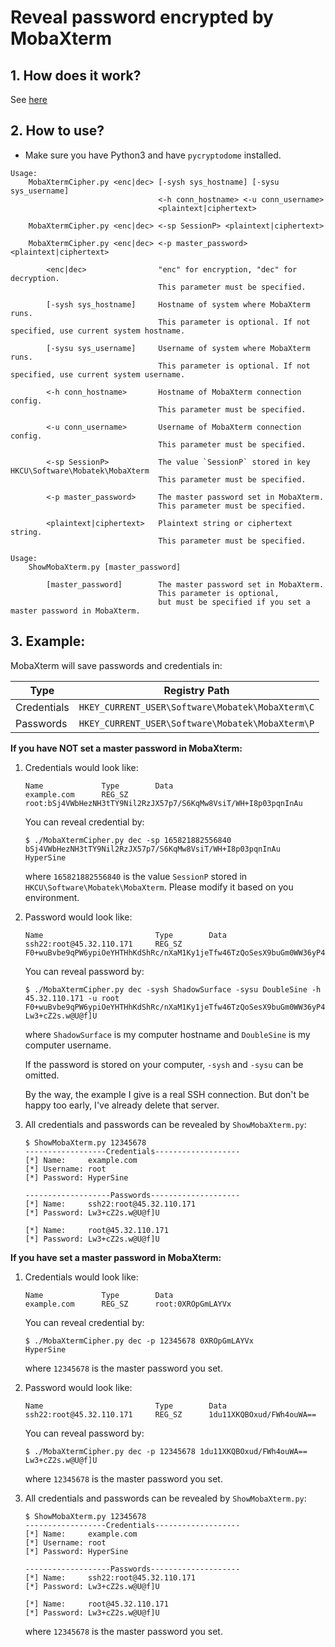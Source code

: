 # Reveal password encrypted by MobaXterm

## 1. How does it work?

See [here](doc/how-does-mobaxterm-encrypt-password.md)

## 2. How to use?

* Make sure you have Python3 and have `pycryptodome` installed.

```
Usage:
    MobaXtermCipher.py <enc|dec> [-sysh sys_hostname] [-sysu sys_username]
                                 <-h conn_hostname> <-u conn_username>
                                 <plaintext|ciphertext>

    MobaXtermCipher.py <enc|dec> <-sp SessionP> <plaintext|ciphertext>

    MobaXtermCipher.py <enc|dec> <-p master_password> <plaintext|ciphertext>

        <enc|dec>                "enc" for encryption, "dec" for decryption.
                                 This parameter must be specified.

        [-sysh sys_hostname]     Hostname of system where MobaXterm runs.
                                 This parameter is optional. If not specified, use current system hostname.

        [-sysu sys_username]     Username of system where MobaXterm runs.
                                 This parameter is optional. If not specified, use current system username.

        <-h conn_hostname>       Hostname of MobaXterm connection config.
                                 This parameter must be specified.

        <-u conn_username>       Username of MobaXterm connection config.
                                 This parameter must be specified.

        <-sp SessionP>           The value `SessionP` stored in key HKCU\Software\Mobatek\MobaXterm
                                 This parameter must be specified.

        <-p master_password>     The master password set in MobaXterm.
                                 This parameter must be specified.

        <plaintext|ciphertext>   Plaintext string or ciphertext string.
                                 This parameter must be specified.
```

```
Usage:
    ShowMobaXterm.py [master_password]

        [master_password]        The master password set in MobaXterm.
                                 This parameter is optional, 
                                 but must be specified if you set a master password in MobaXterm.
```

## 3. Example:

MobaXterm will save passwords and credentials in:

|Type       |Registry Path                      |
|-----------|-----------------------------------|
|Credentials|`HKEY_CURRENT_USER\Software\Mobatek\MobaXterm\C`|
|Passwords  |`HKEY_CURRENT_USER\Software\Mobatek\MobaXterm\P`|

__If you have NOT set a master password in MobaXterm:__

1. Credentials would look like:

   ```
   Name             Type        Data
   example.com      REG_SZ      root:bSj4VWbHezNH3tTY9Nil2RzJX57p7/S6KqMw8VsiT/WH+I8p03pqnInAu
   ```

   You can reveal credential by:

   ```console
   $ ./MobaXtermCipher.py dec -sp 165821882556840 bSj4VWbHezNH3tTY9Nil2RzJX57p7/S6KqMw8VsiT/WH+I8p03pqnInAu
   HyperSine
   ```

   where `165821882556840` is the value `SessionP` stored in `HKCU\Software\Mobatek\MobaXterm`. Please modify it based on you environment.

2. Password would look like:

   ```
   Name                         Type        Data
   ssh22:root@45.32.110.171     REG_SZ      F0+wuBvbe9qPW6ypiOeYHTHhKdShRc/nXaM1Ky1jeTfw46TzQoSesX9buGm0WW36yP4lhH70ZCHZpEo4wLJhIl1
   ```

   You can reveal password by:

   ```console
   $ ./MobaXtermCipher.py dec -sysh ShadowSurface -sysu DoubleSine -h 45.32.110.171 -u root F0+wuBvbe9qPW6ypiOeYHTHhKdShRc/nXaM1Ky1jeTfw46TzQoSesX9buGm0WW36yP4lhH70ZCHZpEo4wLJhIl1
   Lw3+cZ2s.w@U@f]U
   ```

   where `ShadowSurface` is my computer hostname and `DoubleSine` is my computer username. 
   
   If the password is stored on your computer, `-sysh` and `-sysu` can be omitted. 
   
   By the way, the example I give is a real SSH connection. But don't be happy too early, I've already delete that server.

3. All credentials and passwords can be revealed by `ShowMobaXterm.py`:

   ```console
   $ ShowMobaXterm.py 12345678
   ------------------Credentials-------------------
   [*] Name:     example.com
   [*] Username: root
   [*] Password: HyperSine

   -------------------Passwords--------------------
   [*] Name:     ssh22:root@45.32.110.171
   [*] Password: Lw3+cZ2s.w@U@f]U

   [*] Name:     root@45.32.110.171
   [*] Password: Lw3+cZ2s.w@U@f]U
   ```

__If you have set a master password in MobaXterm:__

1. Credentials would look like:

   ```
   Name             Type        Data
   example.com      REG_SZ      root:0XROpGmLAYVx
   ```

   You can reveal credential by:

   ```console
   $ ./MobaXtermCipher.py dec -p 12345678 0XROpGmLAYVx
   HyperSine
   ```

   where `12345678` is the master password you set.

2. Password would look like:

   ```
   Name                         Type        Data
   ssh22:root@45.32.110.171     REG_SZ      1du11XKQBOxud/FWh4ouWA==
   ```

   You can reveal password by:

   ```console
   $ ./MobaXtermCipher.py dec -p 12345678 1du11XKQBOxud/FWh4ouWA==
   Lw3+cZ2s.w@U@f]U
   ```

   where `12345678` is the master password you set.

3. All credentials and passwords can be revealed by `ShowMobaXterm.py`:

   ```console
   $ ShowMobaXterm.py 12345678
   ------------------Credentials-------------------
   [*] Name:     example.com
   [*] Username: root
   [*] Password: HyperSine

   -------------------Passwords--------------------
   [*] Name:     ssh22:root@45.32.110.171
   [*] Password: Lw3+cZ2s.w@U@f]U

   [*] Name:     root@45.32.110.171
   [*] Password: Lw3+cZ2s.w@U@f]U
   ```

   where `12345678` is the master password you set.

